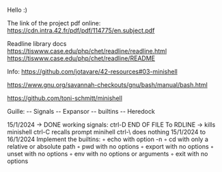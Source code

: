 Hello :)

The link of the project pdf online:
https://cdn.intra.42.fr/pdf/pdf/114775/en.subject.pdf

Readline library docs
https://tiswww.case.edu/php/chet/readline/readline.html
https://tiswww.case.edu/php/chet/readline/README

Info:
https://github.com/jotavare/42-resources#03-minishell

https://www.gnu.org/savannah-checkouts/gnu/bash/manual/bash.html

https://github.com/toni-schmitt/minishell

Guille:
-- Signals
-- Expansor
-- builtins
-- Heredock


15/1/2024 ->
DONE	working signals: 
						ctrl-D END OF FILE To RDLINE -> kills minishell
						ctrl-C recalls prompt minihell
						ctrl-\ does nothing
15/1/2024 to 16/1/2024
		Implement the builtins:
								◦ echo with option -n
								◦ cd with only a relative or absolute path
								◦ pwd with no options
								◦ export with no options
								◦ unset with no options
								◦ env with no options or arguments
								◦ exit with no options